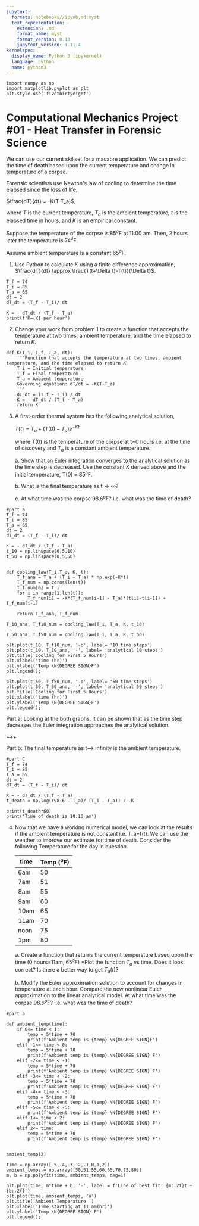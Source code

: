 ```yaml
---
jupytext:
  formats: notebooks//ipynb,md:myst
  text_representation:
    extension: .md
    format_name: myst
    format_version: 0.13
    jupytext_version: 1.11.4
kernelspec:
  display_name: Python 3 (ipykernel)
  language: python
  name: python3
---
```


```{code-cell} ipython3
import numpy as np
import matplotlib.pyplot as plt
plt.style.use('fivethirtyeight')
```

# Computational Mechanics Project #01 - Heat Transfer in Forensic Science

We can use our current skillset for a macabre application. We can predict the time of death based upon the current temperature and change in temperature of a corpse. 

Forensic scientists use Newton's law of cooling to determine the time elapsed since the loss of life, 

$\frac{dT}{dt} = -K(T-T_a)$,

where $T$ is the current temperature, $T_a$ is the ambient temperature, $t$ is the elapsed time in hours, and $K$ is an empirical constant. 

Suppose the temperature of the corpse is 85$^o$F at 11:00 am. Then, 2 hours later the temperature is 74$^{o}$F. 

Assume ambient temperature is a constant 65$^{o}$F.

1. Use Python to calculate $K$ using a finite difference approximation, $\frac{dT}{dt} \approx \frac{T(t+\Delta t)-T(t)}{\Delta t}$.

```{code-cell} ipython3
T_f = 74
T_i = 85
T_a = 65
dt = 2
dT_dt = (T_f - T_i)/ dt

K = - dT_dt / (T_f - T_a)
print(f'K={K} per hour')
```

2. Change your work from problem 1 to create a function that accepts the temperature at two times, ambient temperature, and the time elapsed to return $K$.

```{code-cell} ipython3
def K(T_i, T_f, T_a, dt):
    '''Function that accepts the temperature at two times, ambient temperature, and the time elapsed to return 𝐾
    T_i = Initial temperature
    T_f = Final temperature
    T_a = Ambient temperature
    Governing equation: dT/dt = -K(T-T_a)
    '''
    dT_dt = (T_f - T_i) / dt
    K = - dT_dt / (T_f - T_a)
    return K
```

3. A first-order thermal system has the following analytical solution, 

    $T(t) =T_a+(T(0)-T_a)e^{-Kt}$

    where $T(0)$ is the temperature of the corpse at t=0 hours i.e. at the time of discovery and $T_a$ is a constant ambient temperature. 

    a. Show that an Euler integration converges to the analytical solution as the time step is decreased. Use the constant $K$ derived above and the initial temperature, T(0) = 85$^o$F. 

    b. What is the final temperature as t$\rightarrow\infty$?
    
    c. At what time was the corpse 98.6$^{o}$F? i.e. what was the time of death?

```{code-cell} ipython3
#part a
T_f = 74
T_i = 85
T_a = 65
dt = 2
dT_dt = (T_f - T_i)/ dt

K = - dT_dt / (T_f - T_a)
t_10 = np.linspace(0,5,10)
t_50 = np.linspace(0,5,50)


def cooling_law(T_i,T_a, K, t):
    T_f_ana = T_a + (T_i - T_a) * np.exp(-K*t)
    T_f_num = np.zeros(len(t))
    T_f_num[0] = T_i
    for i in range(1,len(t)):
        T_f_num[i] = -K*(T_f_num[i-1] - T_a)*(t[i]-t[i-1]) + T_f_num[i-1]
    
    return T_f_ana, T_f_num

T_10_ana, T_f10_num = cooling_law(T_i, T_a, K, t_10)

T_50_ana, T_f50_num = cooling_law(T_i, T_a, K, t_50)

plt.plot(t_10, T_f10_num, '-o', label= '10 time steps')
plt.plot(t_10, T_10_ana, '-', label= 'analytical 10 steps')
plt.title('Cooling for First 5 Hours')
plt.xlabel('time (hr)')
plt.ylabel('Temp \N{DEGREE SIGN}F')
plt.legend();
```

```{code-cell} ipython3
plt.plot(t_50, T_f50_num, '-o', label= '50 time steps')
plt.plot(t_50, T_50_ana, '-', label= 'analytical 50 steps')
plt.title('Cooling for First 5 Hours')
plt.xlabel('time (hr)')
plt.ylabel('Temp \N{DEGREE SIGN}F')
plt.legend();
```

Part a: Looking at the both graphs, it can be shown that as the time step decreases the Euler integration approaches the analytical solution.

+++

Part b: The final temperature as t--> infinity is the ambient temperature.

```{code-cell} ipython3
#part C
T_f = 74
T_i = 85
T_a = 65
dt = 2
dT_dt = (T_f - T_i)/ dt

K = - dT_dt / (T_f - T_a)
t_death = np.log((98.6 - T_a)/ (T_i - T_a)) / -K

print(t_death*60)
print('Time of death is 10:10 am')
```

4. Now that we have a working numerical model, we can look at the results if the
ambient temperature is not constant i.e. T_a=f(t). We can use the weather to improve our estimate for time of death. Consider the following Temperature for the day in question. 

    |time| Temp ($^o$F)|
    |---|---|
    |6am|50|
    |7am|51|
    |8am|55|
    |9am|60|
    |10am|65|
    |11am|70|
    |noon|75|
    |1pm|80|

    a. Create a function that returns the current temperature based upon the time (0 hours=11am, 65$^{o}$F) 
    *Plot the function $T_a$ vs time. Does it look correct? Is there a better way to get $T_a(t)$?

    b. Modify the Euler approximation solution to account for changes in temperature at each hour. 
    Compare the new nonlinear Euler approximation to the linear analytical model. 
    At what time was the corpse 98.6$^{o}$F? i.e. what was the time of death?

```{code-cell} ipython3
#part a

def ambient_temp(time):
    if 0<= time < 1:
        temp = 5*time + 70
        print(f'Ambient temp is {temp} \N{DEGREE SIGN}F')
    elif -1<= time < 0:
        temp = 5*time + 70
        print(f'Ambient temp is {temp} \N{DEGREE SIGN} F')
    elif -2<= time < -1:
        temp = 5*time + 70
        print(f'Ambient temp is {temp} \N{DEGREE SIGN} F')
    elif -3<= time < -2:
        temp = 5*time + 70
        print(f'Ambient temp is {temp} \N{DEGREE SIGN} F')
    elif -4<= time < -3:
        temp = 5*time + 70
        print(f'Ambient temp is {temp} \N{DEGREE SIGN} F')
    elif -5<= time < -5:
        print(f'Ambient temp is {temp} \N{DEGREE SIGN} F')
    elif 1<= time < 2:
        print(f'Ambient temp is {temp} \N{DEGREE SIGN} F')
    elif 2<= time:
        temp = 5*time + 70
        print(f'Ambient temp is {temp} \N{DEGREE SIGN} F')
        
        
ambient_temp(2)
```

```{code-cell} ipython3
time = np.array([-5,-4,-3,-2,-1,0,1,2])
ambient_temps = np.array([50,51,55,60,65,70,75,80])
m, b = np.polyfit(time, ambient_temps, deg=1)

plt.plot(time, m*time + b, '-', label = f'Line of best fit: {m:.2f}t + {b:.2f}')
plt.plot(time, ambient_temps, 'o')
plt.title('Ambient Temperature ')
plt.xlabel('Time starting at 11 am(hr)')
plt.ylabel('Temp \N{DEGREE SIGN} F')
plt.legend();
```
